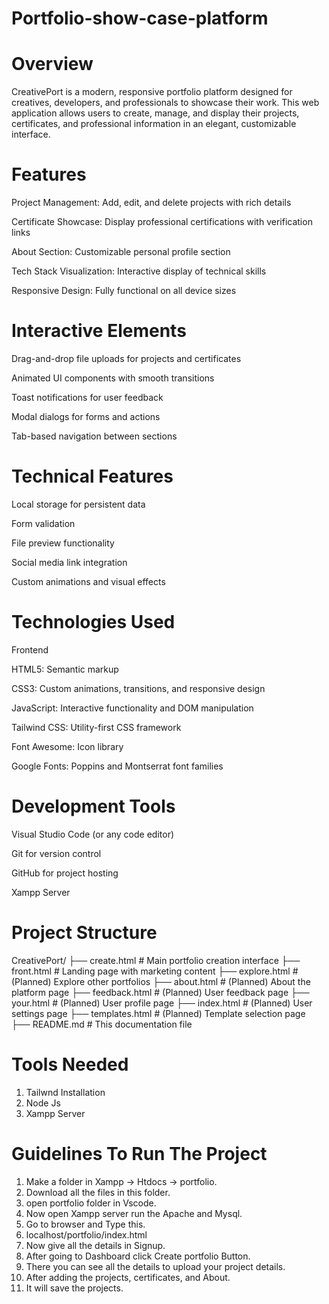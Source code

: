 # Portfolio-show-case-platform
# Overview
CreativePort is a modern, responsive portfolio platform designed for creatives, developers, and professionals to showcase their work. This web application allows users to create, manage, and display their projects, certificates, and professional information in an elegant, customizable interface.

# Features
Project Management: Add, edit, and delete projects with rich details

Certificate Showcase: Display professional certifications with verification links

About Section: Customizable personal profile section

Tech Stack Visualization: Interactive display of technical skills

Responsive Design: Fully functional on all device sizes

# Interactive Elements
Drag-and-drop file uploads for projects and certificates

Animated UI components with smooth transitions

Toast notifications for user feedback

Modal dialogs for forms and actions

Tab-based navigation between sections

# Technical Features
Local storage for persistent data

Form validation

File preview functionality

Social media link integration

Custom animations and visual effects

# Technologies Used
Frontend

HTML5: Semantic markup

CSS3: Custom animations, transitions, and responsive design

JavaScript: Interactive functionality and DOM manipulation

Tailwind CSS: Utility-first CSS framework

Font Awesome: Icon library

Google Fonts: Poppins and Montserrat font families

# Development Tools
Visual Studio Code (or any code editor)

Git for version control

GitHub for project hosting

Xampp Server

# Project Structure
CreativePort/ ├── create.html # Main portfolio creation interface ├── front.html # Landing page with marketing content ├── explore.html # (Planned) Explore other portfolios ├── about.html # (Planned) About the platform page ├── feedback.html # (Planned) User feedback page ├── your.html # (Planned) User profile page ├── index.html # (Planned) User settings page ├── templates.html # (Planned) Template selection page ├── README.md # This documentation file

# Tools Needed
1. Tailwnd Installation
2. Node Js
3. Xampp Server
# Guidelines To Run The Project
1. Make a folder in Xampp -> Htdocs -> portfolio.
2. Download all the files in this folder.
3. open portfolio folder in Vscode.
4. Now open Xampp server run the Apache and Mysql.
5. Go to browser and Type this.
6. localhost/portfolio/index.html
7. Now give all the details in Signup.
8. After going to Dashboard click Create portfolio Button.
9. There you can see all the details to upload your project details.
10. After adding the projects, certificates, and About.
11. It will save the projects.
